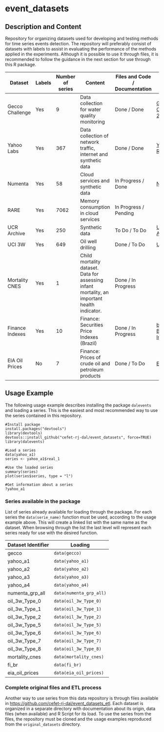 # event_datasets

## Description and Content

Repository for organizing datasets used for developing and testing methods for time series events detection. The repository will preferably consist of datasets with labels to assist in evaluating the performance of the methods applied in the experiments. Although it is possible to use it through files, it is recommended to follow the guidance in the next section for use through this R package.


| Dataset | Labels  | Number of series | Content | Files and Code / Documentation | Origin URL |
| ------- | ------- | ---------------- | ------- | ------------------- | ------ |
| Gecco Challenge | Yes | 9 | Data collection for water quality monitoring |Done / Done | [Gecco Challenge 2018](https://www.spotseven.de/gecco/gecco-challenge) |
| Yahoo Labs | Yes | 367 | Data collection of network traffic, internet and synthetic data | Done / Done | [Yahoo Research](https://yahooresearch.tumblr.com/post/114590420346) |
| Numenta | Yes | 58 | Cloud services and synthetic data | In Progress / Done | [Numenta](https://www.numenta.com) |
| RARE | Yes | 7062 | Memory consumption in cloud services | In Progress / Pending | |
| UCR Archive | Yes | 250 | Synthetic data | To Do / To Do | [UCR Archive](https://paperswithcode.com/dataset/ucr-anomaly-archive) |
| UCI 3W | Yes | 649 | Oil well drilling | Done / To Do | [UCI](https://archive.ics.uci.edu/ml/datasets/3W+dataset) |
| Mortality CNES | Yes | 1 | Child mortality dataset. Data for assessing infant mortality, an important health indicator. | Done / In Progress | |
| Finance Indexes | Yes | 10 | Finance: Securities Price Indexes (Brazil) | Done / In Progress | [b3](https://www.b3.com.br/pt_br/market-data-e-indices/) and [BR Investing](https://br.investing.com/indices/) |
| EIA Oil Prices | No | 7 | Finance: Prices of crude oil and petroleum products | Done / To Do | [EIA](https://www.eia.gov/petroleum/data.php) |


## Usage Example

The following usage example describes installing the package `dalevents` and loading a series. This is the easiest and most recommended way to use the series contained in this repository.

```
#Install package
install.packages("devtools")
library(devtools)
devtools::install_github("cefet-rj-dal/event_datasets", force=TRUE)
library(dalevents)

#Load a series
data(yahoo_a1)
series <- yahoo_a1$real_1

#Use the loaded series
summary(series)
plot(series$series, type = "l")

#Get information about a series
?yahoo_a1
```

### Series available in the package

List of series already available for loading through the package. For each series the `data(serie_name)` function must be used, according to the usage example above. This will create a linked list with the same name as the dataset. When browsing through the list the last level will represent each series ready for use with the desired function.


| Dataset Identifier | Loading |
| ---------------- | ---------------- |
| gecco | `data(gecco)` |
| yahoo_a1 | `data(yahoo_a1)` |
| yahoo_a2 | `data(yahoo_a2)` |
| yahoo_a3 | `data(yahoo_a3)` |
| yahoo_a4 | `data(yahoo_a4)` |
| numenta_grp_all | `data(numenta_grp_all)` |
| oil_3w_Type_0 | `data(oil_3w_Type_0)` |
| oil_3w_Type_1 | `data(oil_3w_Type_1)` |
| oil_3w_Type_2 | `data(oil_3w_Type_2)` |
| oil_3w_Type_5 | `data(oil_3w_Type_5)` |
| oil_3w_Type_6 | `data(oil_3w_Type_6)` |
| oil_3w_Type_7 | `data(oil_3w_Type_7)` |
| oil_3w_Type_8 | `data(oil_3w_Type_8)` |
| mortality_cnes | `data(mortality_cnes)` |
| fi_br | `data(fi_br)` |
| eia_oil_prices | `data(eia_oil_prices)` |

### Complete original files and ETL process


Another way to use series from this data repository is through files available in https://github.com/cefet-rj-dal/event_datasets_etl. Each dataset is organized in a separate directory with documentation about its origin, data files (when available) and R Script for its load. To use the series from the files, the repository must be cloned and the usage examples reproduced from the `original_datasets` directory.
